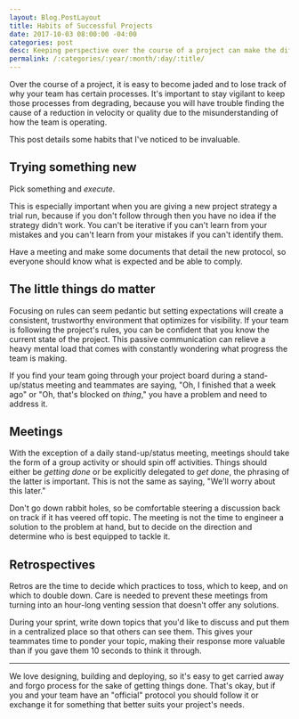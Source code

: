 ```yaml
---
layout: Blog.PostLayout
title: Habits of Successful Projects
date: 2017-10-03 08:00:00 -04:00
categories: post
desc: Keeping perspective over the course of a project can make the difference between a success and a failure.
permalink: /:categories/:year/:month/:day/:title/
---
```


Over the course of a project, it is easy to become jaded and to lose track of why your team has certain processes. It's important to stay vigilant to keep those processes from degrading, because you will have trouble finding the cause of a reduction in velocity or quality due to the misunderstanding of how the team is operating.

This post details some habits that I've noticed to be invaluable.

## Trying something new

Pick something and _execute_.

This is especially important when you are giving a new project strategy a trial run, because if you don't follow through then you have no idea if the strategy didn't work. You can't be iterative if you can't learn from your mistakes and you can't learn from your mistakes if you can't identify them.

Have a meeting and make some documents that detail the new protocol, so everyone should know what is expected and be able to comply.

## The little things do matter

Focusing on rules can seem pedantic but setting expectations will create a consistent, trustworthy environment that optimizes for visibility. If your team is following the project's rules, you can be confident that you know the current state of the project. This passive communication can relieve a heavy mental load that comes with constantly wondering what progress the team is making.

If you find your team going through your project board during a stand-up/status meeting and teammates are saying, "Oh, I finished that a week ago" or "Oh, that's blocked on _thing_," you have a problem and need to address it.

## Meetings

With the exception of a daily stand-up/status meeting, meetings should take the form of a group activity or should spin off activities. Things should either be _getting done_ or be explicitly delegated to _get done_, the phrasing of the latter is important. This is not the same as saying, "We'll worry about this later."

Don't go down rabbit holes, so be comfortable steering a discussion back on track if it has veered off topic. The meeting is not the time to engineer a solution to the problem at hand, but to decide on the direction and determine who is best equipped to tackle it.

## Retrospectives

Retros are the time to decide which practices to toss, which to keep, and on which to double down. Care is needed to prevent these meetings from turning into an hour-long venting session that doesn't offer any solutions.

During your sprint, write down topics that you'd like to discuss and put them in a centralized place so that others can see them. This gives your teammates time to ponder your topic, making their response more valuable than if you gave them 10 seconds to think it through.

<hr>

We love designing, building and deploying, so it's easy to get carried away and forgo process for the sake of getting things done. That's okay, but if you and your team have an "official" protocol you should follow it or exchange it for something that better suits your project's needs.
